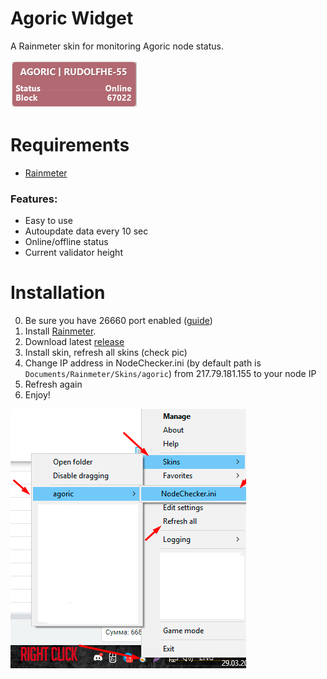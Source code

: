 # Agoric Widget
A Rainmeter skin for monitoring Agoric node status.

![Widget Preview](https://github.com/rudolfhe55/agoric-widget/raw/main/Agoric%20Widget%20Example.png)

# Requirements
 * [Rainmeter ](https://www.rainmeter.net)
 
### Features:

 * Easy to use
 * Autoupdate data every 10 sec
 * Online/offline status
 * Current validator height

# Installation

 0. Be sure you have 26660 port enabled ([guide](https://github.com/Agoric/agoric-sdk/blob/master/packages/cosmic-swingset/README-telemetry.md))
 1. Install [Rainmeter](https://www.rainmeter.net).
 2. Download latest [release](https://github.com/rudolfhe55/agoric-widget/releases/download/stable/Agoric.Node.Monitor_1.0.0.rmskin)
 3. Install skin, refresh all skins (check pic)
 4. Change IP address in NodeChecker.ini (by default path is `Documents/Rainmeter/Skins/agoric`) from 217.79.181.155 to your node IP
 5. Refresh again
 6. Enjoy!

![Activate guide](https://raw.githubusercontent.com/rudolfhe55/agoric-widget/master/Activate.png)

